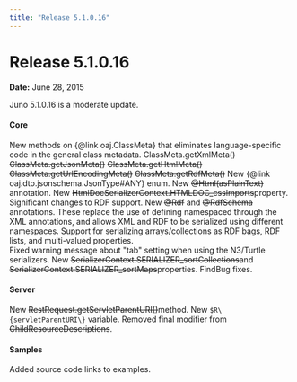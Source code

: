 ```yaml
---
title: "Release 5.1.0.16"
---
```


# Release 5.1.0.16

**Date:** June 28, 2015

Juno 5.1.0.16 is a moderate update.
#### Core

New methods on \{@link oaj.ClassMeta\} that eliminates language-specific code in 
the general class metadata.
~~ClassMeta.getXmlMeta()~~
~~ClassMeta.getJsonMeta()~~
~~ClassMeta.getHtmlMeta()~~
~~ClassMeta.getUrlEncodingMeta()~~
~~ClassMeta.getRdfMeta()~~
New \{@link oaj.dto.jsonschema.JsonType#ANY\} enum.
New ~~@Html(asPlainText)~~ annotation.
New ~~HtmlDocSerializerContext.HTMLDOC_cssImports~~property.
Significant changes to RDF support.
New ~~@Rdf~~ and ~~@RdfSchema~~
annotations.  These replace the use of defining namespaced through the XML annotations, and allows XML and RDF to be
serialized using different namespaces.
Support for serializing arrays/collections as RDF bags, RDF lists, and multi-valued properties.   
Fixed warning message about "tab" setting when using the N3/Turtle serializers.
New ~~SerializerContext.SERIALIZER_sortCollections~~and 
~~SerializerContext.SERIALIZER_sortMaps~~properties.
FindBug fixes.
#### Server

New ~~RestRequest.getServletParentURI()~~method.
New `$R\{servletParentURI\}` variable.
Removed final modifier from ~~ChildResourceDescriptions~~.
#### Samples

Added source code links to examples.
